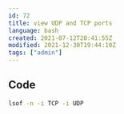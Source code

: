 ```yaml
---
id: 72
title: view UDP and TCP ports
language: bash
created: 2021-07-12T20:41:55Z
modified: 2021-12-30T19:44:10Z
tags: ["admin"]
---
```


## Code

```bash
lsof -n -i TCP -i UDP
```

<!-- end -->


